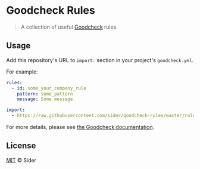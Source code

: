 # Goodcheck Rules

> A collection of useful [Goodcheck](https://github.com/sider/goodcheck) rules.

## Usage

Add this repository's URL to `import:` section in your project's `goodcheck.yml`.

For example:

```yaml
rules:
  - id: some_your_company_rule
    pattern: some_pattern
    message: Some message.

import:
  - https://raw.githubusercontent.com/sider/goodcheck-rules/master/rules/typo.yml
```

For more details, please see [the Goodcheck documentation](https://github.com/sider/goodcheck#importing-rules).

## License

[MIT](LICENSE) © Sider

